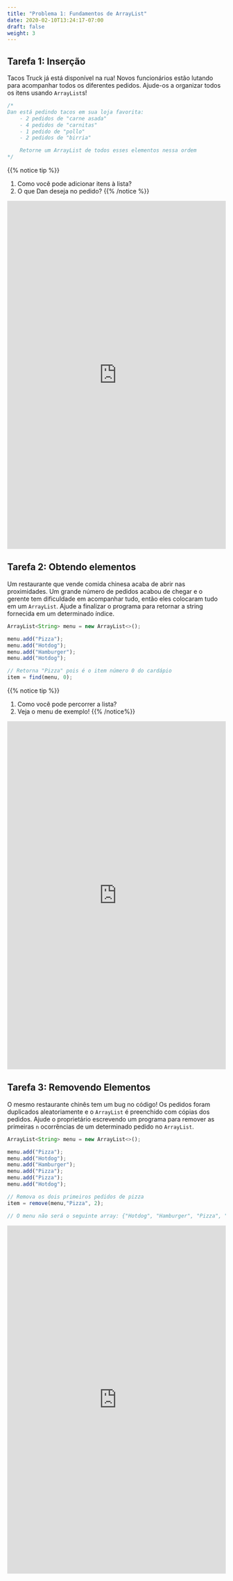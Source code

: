 ```yaml
---
title: "Problema 1: Fundamentos de ArrayList"
date: 2020-02-10T13:24:17-07:00
draft: false
weight: 3
---
```


<!--<link rel="stylesheet" href="../../style.css">-->

## Tarefa 1: Inserção

Tacos Truck já está disponível na rua! Novos funcionários estão lutando para acompanhar todos os diferentes pedidos. Ajude-os a organizar todos os itens usando `ArrayList`s!

```js javascript
/*
Dan está pedindo tacos em sua loja favorita:
    - 2 pedidos de "carne asada"
    - 4 pedidos de "carnitas"
    - 1 pedido de "pollo"
    - 2 pedidos de "birria"

    Retorne um ArrayList de todos esses elementos nessa ordem
*/
```

{{% notice tip %}}
1. Como você pode adicionar itens à lista?
2. O que Dan deseja no pedido?
{{% /notice %}}

<iframe frameborder="0" width="100%" height="800px" src="https://replit.com/@nuevofoundation/2DInsert?lite=true"></iframe>

## Tarefa 2: Obtendo elementos

Um restaurante que vende comida chinesa acaba de abrir nas proximidades. Um grande número de pedidos acabou de chegar e o gerente tem dificuldade em acompanhar tudo, então eles colocaram tudo em um `ArrayList`. Ajude a finalizar o programa para retornar a string fornecida em um determinado índice.

```js javascript
ArrayList<String> menu = new ArrayList<>(); 

menu.add("Pizza"); 
menu.add("Hotdog"); 
menu.add("Hamburger"); 
menu.add("Hotdog"); 

// Retorna "Pizza" pois é o item número 0 do cardápio
item = find(menu, 0);
```

{{% notice tip %}}
1. Como você pode percorrer a lista?
2. Veja o menu de exemplo!
{{% /notice%}}

<iframe frameborder="0" width="100%" height="800px" src="https://replit.com/@nuevofoundation/2DFind?lite=true"></iframe>

## Tarefa 3: Removendo Elementos

O mesmo restaurante chinês tem um bug no código! Os pedidos foram duplicados aleatoriamente e o `ArrayList` é preenchido com cópias dos pedidos. Ajude o proprietário escrevendo um programa para remover as primeiras `n` ocorrências de um determinado pedido no `ArrayList`.

```js javascript
ArrayList<String> menu = new ArrayList<>(); 

menu.add("Pizza"); 
menu.add("Hotdog"); 
menu.add("Hamburger"); 
menu.add("Pizza");
menu.add("Pizza");
menu.add("Hotdog"); 

// Remova os dois primeiros pedidos de pizza
item = remove(menu,"Pizza", 2);

// O menu não será o seguinte array: {"Hotdog", "Hamburger", "Pizza", "Hotdog"}
```

<iframe frameborder="0" width="100%" height="800px" src="https://replit.com/@nuevofoundation/2DRemove?lite=true"></iframe>


